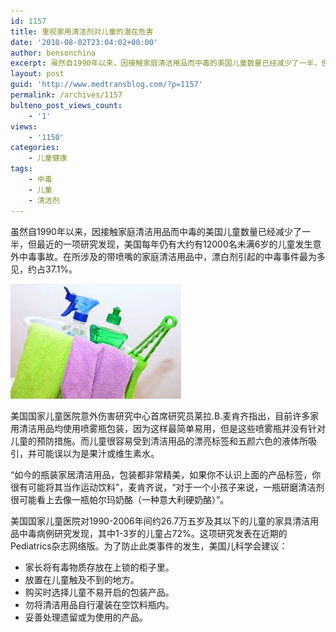 ```yaml
---
id: 1157
title: 重视家用清洁剂对儿童的潜在危害
date: '2010-08-02T23:04:02+00:00'
author: bensonchina
excerpt: 虽然自1990年以来，因接触家庭清洁用品而中毒的美国儿童数量已经减少了一半，但最近的一项研究发现，美国每年仍有大约有12000名未满6岁的儿童发生意外中毒事故。在所涉及的带喷嘴的家庭清洁用品中，漂白剂引起的中毒事件最为多见，约占37.1%。
layout: post
guid: 'http://www.medtransblog.com/?p=1157'
permalink: /archives/1157
bulteno_post_views_count:
    - '1'
views:
    - '1150'
categories:
    - 儿童健康
tags:
    - 中毒
    - 儿童
    - 清洁剂
---
```


虽然自1990年以来，因接触家庭清洁用品而中毒的美国儿童数量已经减少了一半，但最近的一项研究发现，美国每年仍有大约有12000名未满6岁的儿童发生意外中毒事故。在所涉及的带喷嘴的家庭清洁用品中，漂白剂引起的中毒事件最为多见，约占37.1%。

![](/assets/uploads/2010/08/下载-2.jpg)

美国国家儿童医院意外伤害研究中心首席研究员莱拉.B.麦肯齐指出，目前许多家用清洁用品均使用喷雾瓶包装，因为这样最简单易用，但是这些喷雾瓶并没有针对儿童的预防措施。而儿童很容易受到清洁用品的漂亮标签和五颜六色的液体所吸引，并可能误以为是果汁或维生素水。

“如今的瓶装家居清洁用品，包装都非常精美，如果你不认识上面的产品标签，你很有可能将其当作运动饮料”，麦肯齐说，“对于一个小孩子来说，一瓶研磨清洁剂很可能看上去像一瓶帕尔玛奶酪（一种意大利硬奶酪）”。

美国国家儿童医院对1990-2006年间约26.7万五岁及其以下的儿童的家具清洁用品中毒病例研究发现，其中1-3岁的儿童占72%。这项研究发表在近期的Pediatrics杂志网络版。为了防止此类事件的发生，美国儿科学会建议：

- 家长将有毒物质存放在上锁的柜子里。
- 放置在儿童触及不到的地方。
- 购买时选择儿童不易开启的包装产品。
- 勿将清洁用品自行灌装在空饮料瓶内。
- 妥善处理遗留或为使用的产品。